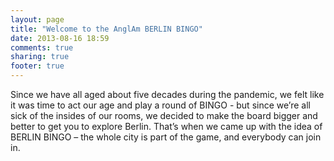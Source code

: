 ```yaml
---
layout: page
title: "Welcome to the AnglAm BERLIN BINGO"
date: 2013-08-16 18:59
comments: true
sharing: true
footer: true
---
```


Since we have all aged about five decades during the pandemic, we felt like it was time to act our age and play a round of BINGO - but since we’re all sick of the insides of our rooms, we decided to make the board bigger and better to get you to explore Berlin.
That’s when we came up with the idea of BERLIN BINGO – the whole city is part of the game, and everybody can join in.
